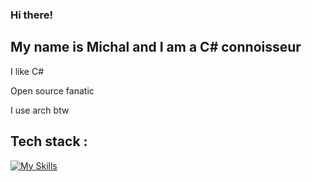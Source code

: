 ### Hi there!
## My name is Michal and I am a C# connoisseur

I like C# <br>

Open source fanatic

I use arch btw

## Tech stack : 
[![My Skills](https://skillicons.dev/icons?i=dotnet,cs,azure,react,ts,html,css,py,git,github,linux,arch)](https://skillicons.dev)
